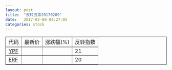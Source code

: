 ```yaml
---
layout: post
title:  "反转股票20170209"
date:   2017-02-09 04:27:05
categories: stock
---
```


<script type="text/javascript">
var stockList = []
stockList.push('gb_ypf');
stockList.push('gb_erf');
</script>

<table border="1">
 <tr>
 <td>代码</td>
  <td>最新价</td>
  <td>涨跌幅(%)</td>
 <td>反转指数</td>
</tr>
  <tr id="ypf"><td><a href="http://stock.finance.sina.com.cn/usstock/quotes/YPF.html" target="_blank">YPF</a></td><td></td><td></td><td>21</td></tr>
  <tr id="erf"><td><a href="http://stock.finance.sina.com.cn/usstock/quotes/ERF.html" target="_blank">ERF</a></td><td></td><td></td><td>20</td></tr>
</table>
